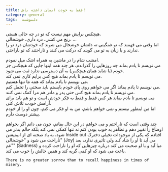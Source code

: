 ```yaml
---
title: فقط به خودت ایمان داشته باش!
category: general
tags:  دلنوشته
---
```


هیچکس برایش مهم نیست که تو در چه حالی هستی.<br /> 
رنج می کشی، درد داری، خوشحالی، ...  <br />
اما وقتی می فهمند که تو غمگینی ته دلشان خوشحال می شوند که خودشان درد تو را ندارند و با زبان به تو می گویند که درکت می کنند و ناراحتند که تو ناراحتی. 

امشب شام را در ماشین به همراه اشک میل نمودم.  <br />
می نویسم تا یادم بماند چه روزهایی را گذراندم، هر چند همه اینها جایی که هیچکس جز خودم (یا شاید همان هیچکس) به آن دسترسی ندارد ثبت می شود. <br />
می نویسم تا یادم بماند هیچ کس برایم کاری نمی کند‌.  <br />
می نویسم تا یادم بماند که همه ما تنها هستیم.  <br />
می نویسم تا یادم بماند اگر می خواهم روی پای خودم بایستم باید سختی را تحمل کنم. <br />
 می نویسم تا یادم بماند هیچ کس حتی پدر و مادر هم مرا کمک نمی کنند.  <br />
می نویسم تا یادم بماند هر کس فقط و فقط به فکر خودش است و تو هم باید برای آرامش خودت تلاش کنی.  <br />
اما من اینطور نیستم و نمی خواهم باشم، من به او فکر می کنم، چون او را از خودم بیشتر دوست دارم. <br />

چند وقتی است که ناراحتم و می خواهم در این حال بمانم، چون می دانم اگر بخواهم اوضاع را تغییر دهم و تظاهر به خوب بودن کنم نه تنها کمکی نمی کند بلکه حالم بدتر می شود، به یاد صحنه ای از انیمیشن Inside out افتادم که یکی از موجودات تخیلی دخترک ناراحت می شود و "خوشحالی" (Joy) می آید تا او را شاد کند ولی تاثیری ندارد، بعد "غم" (Sadness) میا آید و با او صحبت می کند درباره چیزهایی که او را ناراحت کرده و باعث می شود که او کمی گریه کند و همین حالش را خوب می کند.

    There is no greater sorrow than to recall happiness in times of misery.




